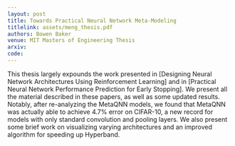 ```yaml
---
layout: post
title: Towards Practical Neural Network Meta-Modeling
titlelink: assets/meng_thesis.pdf
authors: Bowen Baker
venue: MIT Masters of Engineering Thesis
arxiv: 
code: 
---
```


This thesis largely expounds the work presented in [Designing Neural Network Architectures Using Reinforcement Learning] and in [Practical Neural Network Performance Prediction for Early Stopping]. We present all the material described in these papers, as well as some updated results. Notably, after re-analyzing the MetaQNN models, we found that MetaQNN was actually able to achieve 4.7% error on CIFAR-10, a new record for models with only standard convolution and pooling layers. We also present some brief work on visualizing varying architectures and an improved algorithm for speeding up Hyperband.